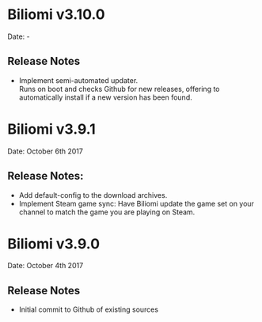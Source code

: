 # Biliomi v3.10.0
Date: -

## Release Notes
* Implement semi-automated updater.<br>
Runs on boot and checks Github for new releases,
offering to automatically install if a new version has been found.

# Biliomi v3.9.1
Date: October 6th 2017

## Release Notes:
* Add default-config to the download archives.
* Implement Steam game sync: Have Biliomi update the game set on your channel to match the game you are playing on Steam.

# Biliomi v3.9.0
Date: October 4th 2017

## Release Notes
* Initial commit to Github of existing sources